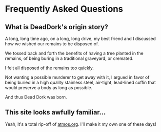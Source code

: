 Frequently Asked Questions
==========================

What is DeadDork's origin story?
--------------------------------

A long, long time ago, on a long, long drive, my best friend and I discussed how we wished our remains to be disposed of.

We tossed back and forth the benefits of having a tree planted in the remains, of being buring in a traditional graveyard, or cremated.

I felt all disposed of the remains too quickly.

Not wanting a possible murderer to get away with it, I argued in favor of being buried in a high quality stainless steel, air-tight, lead-lined coffin that would preserve a body as long as possible.

And thus Dead Dork was born.

This site looks awfully familiar...
-----------------------------------

Yeah, it's a total rip-off of [atmos.org](atmos.org). I'll make it my own one of these days!
